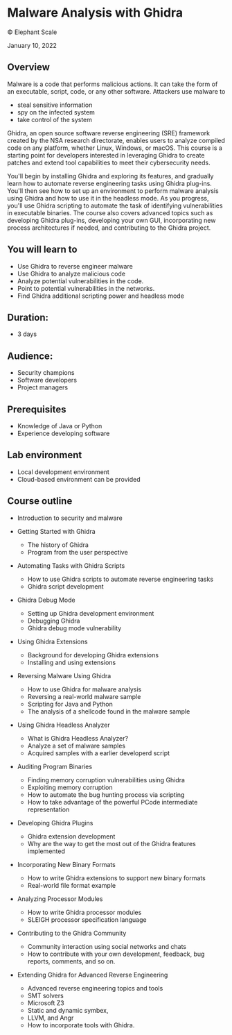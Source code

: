 # Malware Analysis with Ghidra
© Elephant Scale

January 10, 2022

## Overview

Malware is a code that performs malicious actions. It can take the form of an executable, script, code, or any other software.
Attackers use malware to
  * steal sensitive information
  * spy on the infected system
  * take control of the system

Ghidra, an open source software reverse engineering (SRE) framework created by the NSA research directorate, enables users to analyze compiled code on any platform, whether Linux, Windows, or macOS. This course is a starting point for developers interested in leveraging Ghidra to create patches and extend tool capabilities to meet their cybersecurity needs.

You'll begin by installing Ghidra and exploring its features, and gradually learn how to automate reverse engineering tasks using Ghidra plug-ins. You'll then see how to set up an environment to perform malware analysis using Ghidra and how to use it in the headless mode. As you progress, you'll use Ghidra scripting to automate the task of identifying vulnerabilities in executable binaries. The course also covers advanced topics such as developing Ghidra plug-ins, developing your own GUI, incorporating new process architectures if needed, and contributing to the Ghidra project.

## You will learn to

* Use Ghidra to reverse engineer malware
* Use Ghidra to analyze malicious code
* Analyze potential vulnerabilities in the code.
* Point to potential vulnerabilities in the networks.
* Find Ghidra additional scripting power and headless mode

## Duration:

* 3 days

## Audience:

* Security champions
* Software developers
* Project managers

## Prerequisites

* Knowledge of Java or Python
* Experience developing software

## Lab environment

* Local development environment
* Cloud-based environment can be provided

## Course outline

* Introduction to security and malware

* Getting Started with Ghidra
  * The history of Ghidra
  * Program from the user perspective

* Automating Tasks with Ghidra Scripts
  * How to use Ghidra scripts to automate reverse engineering tasks
  * Ghidra script development

* Ghidra Debug Mode
  * Setting up Ghidra development environment
  * Debugging Ghidra
  * Ghidra debug mode vulnerability

* Using Ghidra Extensions
  * Background for developing Ghidra extensions
  * Installing and using extensions

* Reversing Malware Using Ghidra
  * How to use Ghidra for malware analysis
  * Reversing a real-world malware sample
  * Scripting for Java and Python
  * The analysis of a shellcode found in the malware sample

* Using Ghidra Headless Analyzer
  * What is Ghidra Headless Analyzer?
  * Analyze a set of malware samples
  * Acquired samples with a earlier developerd script

* Auditing Program Binaries
  * Finding memory corruption vulnerabilities using Ghidra 
  * Exploiting memory corruption 
  * How to automate the bug hunting process via scripting
  * How to take advantage of the powerful PCode intermediate representation

* Developing Ghidra Plugins
  * Ghidra extension development 
  * Why are the way to get the most out of the Ghidra features implemented

* Incorporating New Binary Formats
  * How to write Ghidra extensions to support new binary formats
  * Real-world file format example

* Analyzing Processor Modules
  * How to write Ghidra processor modules 
  * SLEIGH processor specification language

* Contributing to the Ghidra Community
  * Community interaction using social networks and chats
  * How to contribute with your own development, feedback, bug reports, comments, and so on.

* Extending Ghidra for Advanced Reverse Engineering
  * Advanced reverse engineering topics and tools
  * SMT solvers
  * Microsoft Z3
  * Static and dynamic symbex, 
  * LLVM, and Angr
  * How to incorporate tools with Ghidra.
  